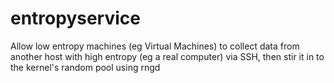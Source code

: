 entropyservice
==============

Allow low entropy machines (eg Virtual Machines) to collect data from another host with high entropy (eg a real computer) via SSH, then stir it in to the kernel's random pool using rngd
